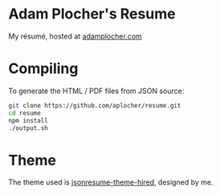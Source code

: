 # Adam Plocher's Resume

My résumé, hosted at [adamplocher.com](https://adamplocher.com)

# Compiling

To generate the HTML / PDF files from JSON source:

```bash
git clone https://github.com/aplocher/resume.git
cd resume
npm install
./output.sh
```

# Theme

The theme used is [jsonresume-theme-hired](https://github.com/aplocher/jsonresume-theme-hired), designed by me.
